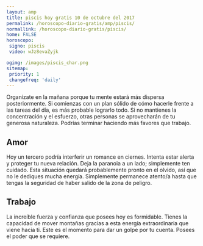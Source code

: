 ```yaml
---
layout: amp
title: piscis hoy gratis 10 de octubre del 2017 
permalink: /horoscopo-diario-gratis/amp/piscis/
normallink: /horoscopo-diario-gratis/piscis/
home: FALSE
horoscopo:
 signo: piscis
 video: wJz8evaZyjk

ogimg: /images/piscis_char.png
sitemap:
 priority: 1
 changefreq: 'daily'
---
```



Organízate en la mañana porque tu mente estará más dispersa posteriormente. Si comienzas con un plan sólido de cómo hacerle frente a las tareas del día, es más probable lograrlo todo. Si no mantienes la concentración y el esfuerzo, otras personas se aprovecharán de tu generosa naturaleza. Podrías terminar haciendo más favores que trabajo.

## Amor

Hoy un tercero podría interferir un romance en ciernes. Intenta estar alerta y proteger tu nueva relación. Deja la paranoia a un lado; simplemente ten cuidado. Esta situación quedará probablemente pronto en el olvido, así que no le dediques mucha energía. Simplemente permanece atento/a hasta que tengas la seguridad de haber salido de la zona de peligro.

## Trabajo

La increíble fuerza y confianza que posees hoy es formidable. Tienes la capacidad de mover montañas gracias a esta energía extraordinaria que viene hacia ti. Este es el momento para dar un golpe por tu cuenta. Posees el poder que se requiere.